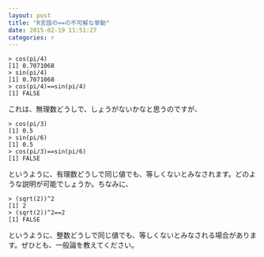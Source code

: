 ```yaml
---
layout: post
title: "R言語の==の不可解な挙動"
date: 2015-02-19 11:51:27
categories: r
---
```

<pre><code>&gt; cos(pi/4)
[1] 0.7071068
&gt; sin(pi/4)
[1] 0.7071068
&gt; cos(pi/4)==sin(pi/4)
[1] FALSE
</code></pre>

<p>これは、無理数どうしで、しょうがないかなと思うのですが、</p>

<pre><code>&gt; cos(pi/3)
[1] 0.5
&gt; sin(pi/6)
[1] 0.5
&gt; cos(pi/3)==sin(pi/6)
[1] FALSE
</code></pre>

<p>というように、有理数どうしで同じ値でも、等しくないとみなされます。どのような説明が可能でしょうか。ちなみに、</p>

<pre><code>&gt; (sqrt(2))^2
[1] 2
&gt; (sqrt(2))^2==2
[1] FALSE
</code></pre>

<p>というように、整数どうしで同じ値でも、等しくないとみなされる場合があります。ぜひとも、一般論を教えてください。</p>
